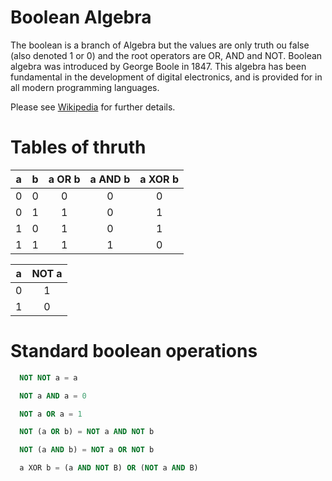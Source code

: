# Boolean Algebra

The boolean is a branch of Algebra but the values are only truth ou false (also denoted 1 or 0) and the root operators are OR, AND and NOT. Boolean algebra was introduced by George Boole in 1847. This algebra has been fundamental in the development of digital electronics, and is provided for in all modern programming languages.

Please see [Wikipedia](https://en.wikipedia.org/wiki/Boolean_algebra) for further details.


# Tables of thruth

| **a** 	| **b** 	| **a OR b** 	| **a AND b** 	| **a XOR b** 	|
|:-----:	|:-----:	|:----------:	|:-----------:	|:-----------:	|
|   0   	|   0   	|      0     	|      0      	|      0      	|
|   0   	|   1   	|      1     	|      0      	|      1      	|
|   1   	|   0   	|      1     	|      0      	|      1      	|
|   1   	|   1   	|      1     	|      1      	|      0      	|

| **a** 	| **NOT a** 	|
|:-----:	|:---------:	|
|   0   	|     1     	|
|   1   	|     0     	|


# Standard boolean operations

``` sql
  NOT NOT a = a

  NOT a AND a = 0

  NOT a OR a = 1

  NOT (a OR b) = NOT a AND NOT b

  NOT (a AND b) = NOT a OR NOT b

  a XOR b = (a AND NOT B) OR (NOT a AND B)
```